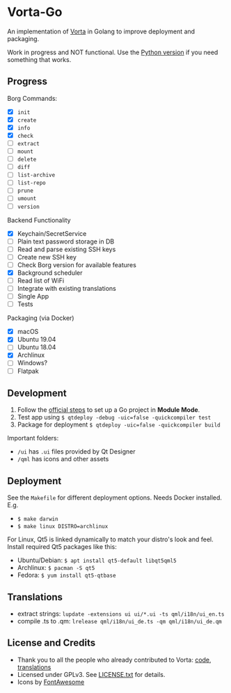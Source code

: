 # Vorta-Go

An implementation of [Vorta](https://github.com/borgbase/vorta) in Golang to improve deployment and packaging.

Work in progress and NOT functional. Use the [Python version](https://github.com/borgbase/vorta) if you need something that works.

## Progress

Borg Commands:
- [x] `init`
- [x] `create`
- [x] `info`
- [x] `check`
- [ ] `extract`
- [ ] `mount`
- [ ] `delete`
- [ ] `diff`
- [ ] `list-archive`
- [ ] `list-repo`
- [ ] `prune`
- [ ] `umount`
- [ ] `version`

Backend Functionality
- [x] Keychain/SecretService
- [ ] Plain text password storage in DB
- [ ] Read and parse existing SSH keys
- [ ] Create new SSH key
- [ ] Check Borg version for available features
- [x] Background scheduler
- [ ] Read list of WiFi
- [ ] Integrate with existing translations
- [ ] Single App
- [ ] Tests

Packaging (via Docker)
- [x] macOS
- [x] Ubuntu 19.04
- [ ] Ubuntu 18.04
- [x] Archlinux
- [ ] Windows?
- [ ] Flatpak

## Development

1. Follow the [official steps](https://github.com/therecipe/qt/wiki/Installation) to set up a Go project in **Module Mode**.
2. Test app using `$ qtdeploy -debug -uic=false -quickcompiler test`
3. Package for deployment `$ qtdeploy -uic=false -quickcompiler build`

Important folders:

- `/ui` has `.ui` files provided by Qt Designer
- `/qml` has icons and other assets


## Deployment

See the `Makefile` for different deployment options. Needs Docker installed. E.g.

- `$ make darwin`
- `$ make linux DISTRO=archlinux`

For Linux, Qt5 is linked dynamically to match your distro's look and feel. Install required Qt5 packages like this:

- Ubuntu/Debian: `$ apt install qt5-default libqt5qml5`
- Archlinux: `$ pacman -S qt5`
- Fedora: `$ yum install qt5-qtbase`

## Translations
- extract strings: `lupdate -extensions ui ui/*.ui -ts qml/i18n/ui_en.ts` 
- compile .ts to .qm: `lrelease qml/i18n/ui_de.ts -qm qml/i18n/ui_de.qm`

## License and Credits
- Thank you to all the people who already contributed to Vorta: [code](https://github.com/borgbase/vorta/graphs/contributors), [translations](https://github.com/borgbase/vorta/issues/159)
- Licensed under GPLv3. See [LICENSE.txt](LICENSE.txt) for details.
- Icons by [FontAwesome](https://fontawesome.com)
